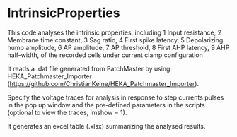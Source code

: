 # IntrinsicProperties
This code analyses the intrinsic properties, including 1 Input resistance, 2 Membrane time constant, 3 Sag ratio, 4 First spike latency, 5 Depolarizing hump amplitude, 6 AP amplitude, 7 AP threshold, 8 First AHP latency, 9 AHP half-width, of the recorded cells under current clamp configuration

It reads a .dat file generated from PatchMaster by using HEKA_Patchmaster_Importer (https://github.com/ChristianKeine/HEKA_Patchmaster_Importer). 

Specify the voltage traces for analysis in response to step currents pulses in the pop up window and the pre-defined parameters in the scripts (optional to view the traces, imshow = 1).

It generates an excel table (.xlsx) summarizing the analysed results.
